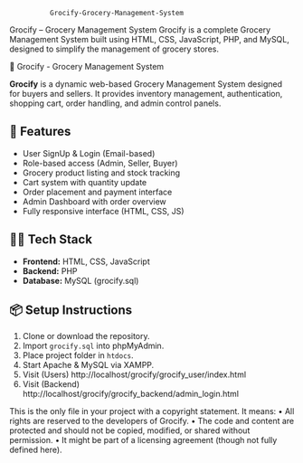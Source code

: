               Grocify-Grocery-Management-System

Grocify – Grocery Management System Grocify is a complete Grocery Management System built using HTML, CSS, JavaScript, PHP, and MySQL, designed to simplify the management of grocery stores.

🛒 Grocify - Grocery Management System

**Grocify** is a dynamic web-based Grocery Management System designed for buyers and sellers. It provides inventory management, authentication, shopping cart, order handling, and admin control panels.

## 🚀 Features
- User SignUp & Login (Email-based)
- Role-based access (Admin, Seller, Buyer)
- Grocery product listing and stock tracking
- Cart system with quantity update
- Order placement and payment interface
- Admin Dashboard with order overview
- Fully responsive interface (HTML, CSS, JS)

## 🧑‍💻 Tech Stack
- **Frontend:** HTML, CSS, JavaScript
- **Backend:** PHP
- **Database:** MySQL (grocify.sql)

## 📦 Setup Instructions
1. Clone or download the repository.
2. Import `grocify.sql` into phpMyAdmin.
3. Place project folder in `htdocs`.
4. Start Apache & MySQL via XAMPP.
5. Visit (Users) http://localhost/grocify/grocify_user/index.html
6. Visit (Backend) http://localhost/grocify/grocify_backend/admin_login.html

This is the only file in your project with a copyright statement. It means:
•	All rights are reserved to the developers of Grocify.
•	The code and content are protected and should not be copied, modified, or shared without permission.
•	It might be part of a licensing agreement (though not fully defined here).
